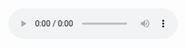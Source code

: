<audio controls loop>
  <source src="mistfulplays - (untitled) (1).wav" type="audio/ogg">
  <source src="mistfulplays - (untitled) (1).wav" type="audio/wav">
  Your browser does not support the audio element.
</audio>
